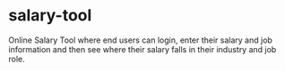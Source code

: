 # salary-tool
Online Salary Tool where end users can login, enter their salary and job information and then see where their salary falls in their industry and job role. 
